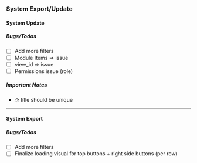 ### System Export/Update


#### System Update

##### Bugs/Todos
- ☐ Add more filters
- ☐ Module Items => issue
- ☐ view_id => issue
- ☐ Permissions issue (role)

##### Important Notes
- ✰ title should be unique
___

#### System Export

##### Bugs/Todos
- ☐ Add more filters
- ☐ Finalize loading visual for top buttons + right side buttons (per row)
